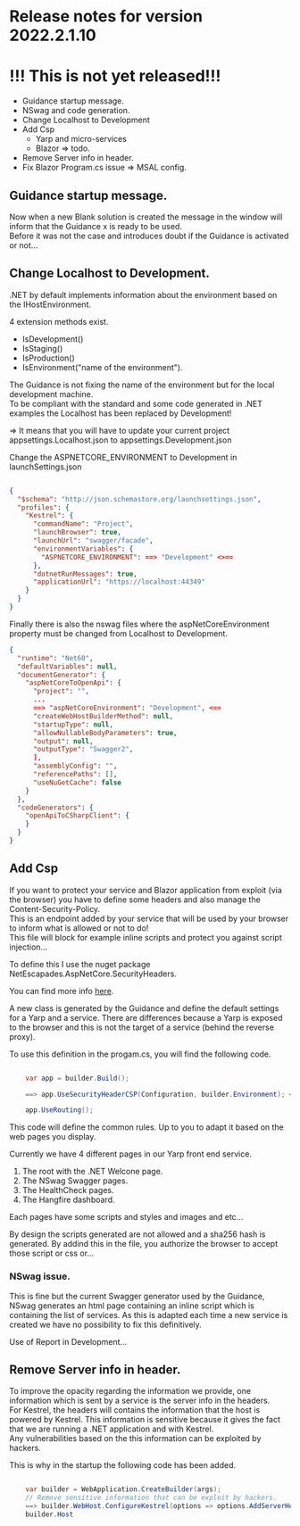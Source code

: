 # Release notes for version 2022.2.1.10

# !!! This is not yet released!!!

- Guidance startup message.
- NSwag and code generation.
- Change Localhost to Development
- Add Csp
  - Yarp and micro-services
  - Blazor => todo.
- Remove Server info in header.
- Fix Blazor Program.cs issue => MSAL config.

## Guidance startup message.

Now when a new Blank solution is created the message in the window will inform that the Guidance x is ready to be used.<br>
Before it was not the case and introduces doubt if the Guidance is activated or not...

## Change Localhost to Development.

.NET by default implements information about the environment based on the IHostEnvironment.

4 extension methods exist.
- IsDevelopment()
- IsStaging()
- IsProduction()
- IsEnvironment("name of the environment").

The Guidance is not fixing the name of the environment but for the local development machine.<br>
To be compliant with the standard and some code generated in .NET examples the Localhost has been replaced by Development!

=> It means that you will have to update your current project
appsettings.Localhost.json to appsettings.Development.json

Change the ASPNETCORE_ENVIRONMENT to Development in launchSettings.json

```json

{
  "$schema": "http://json.schemastore.org/launchsettings.json",
  "profiles": {
    "Kestrel": {
      "commandName": "Project",
      "launchBrowser": true,
      "launchUrl": "swagger/facade",
      "environmentVariables": {
        "ASPNETCORE_ENVIRONMENT": ==> "Development" <>==
      },
      "dotnetRunMessages": true,
      "applicationUrl": "https://localhost:44349"
    }
  }
}

```

Finally there is also the nswag files where the aspNetCoreEnvironment property must be changed from Localhost to Development.

```json
{
  "runtime": "Net60",
  "defaultVariables": null,
  "documentGenerator": {
    "aspNetCoreToOpenApi": {
      "project": "",
      ...
      ==> "aspNetCoreEnvironment": "Development", <==
      "createWebHostBuilderMethod": null,
      "startupType": null,
      "allowNullableBodyParameters": true,
      "output": null,
      "outputType": "Swagger2",
      ],
      "assemblyConfig": "",
      "referencePaths": [],
      "useNuGetCache": false
    }
  },
  "codeGenerators": {
    "openApiToCSharpClient": {
    }
  }
}


```


## Add Csp

If you want to protect your service and Blazor application from exploit (via the browser) you have to define some headers and also manage the Content-Security-Policy.<br>
This is an endpoint added by your service that will be used by your browser to inform what is allowed or not to do!<br>
This file will block for example inline scripts and protect you against script injection...

To define this I use the nuget package NetEscapades.AspNetCore.SecurityHeaders.

You can find more info [here](https://github.com/andrewlock/NetEscapades.AspNetCore.SecurityHeaders).

A new class is generated by the Guidance and define the default settings for a Yarp and a service. There are differences because a Yarp is exposed to the browser and this is not the target of a service (behind the reverse proxy).

To use this definition in the progam.cs, you will find the following code.

```csharp

	var app = builder.Build();

	==> app.UseSecurityHeaderCSP(Configuration, builder.Environment); <==

	app.UseRouting();


```

This code will define the common rules. Up to you to adapt it based on the web pages you display.<br>

Currently we have 4 different pages in our Yarp front end service.
1. The root with the .NET Welcone page.
2. The NSwag Swagger pages.
3. The HealthCheck pages.
4. The Hangfire dashboard.

Each pages have some scripts and styles and images and etc...

By design the scripts generated are not allowed and a sha256 hash is generated. By addind this in the file, you authorize the browser to accept those script or css or...<br>

### NSwag issue.

This is fine but the current Swagger generator used by the Guidance, NSwag generates an html page containing an inline script which is containing the list of services. As this is adapted each time a new service is created we have no possibility to fix this definitively.<br>

Use of Report in Development...




## Remove Server info in header.

To improve the opacity regarding the information we provide, one information which is sent by a service is the server info in the headers.<br>
For Kestrel, the headers will contains the information that the host is powered by Kestrel. This information is sensitive because it gives the fact that we are running a .NET application and with Kestrel.<br>
Any vulnerabilities based on the this information can be exploited by hackers.

This is why in the startup the following code has been added.

```csharp

	var builder = WebApplication.CreateBuilder(args);
	// Remove sensitive information that can be exploit by hackers.
	==> builder.WebHost.ConfigureKestrel(options => options.AddServerHeader = false); <==
	builder.Host

```

